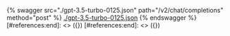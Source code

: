 [#references:start]: <> ({ "template": "openapi" })
[#references:start]: <> ({ "template": "openapi" })
{% swagger src="./gpt-3.5-turbo-0125.json" path="/v2/chat/completions" method="post" %}
[./gpt-3.5-turbo-0125.json](./gpt-3.5-turbo-0125.json)
{% endswagger %}
[#references:end]: <> ({})
[#references:end]: <> ({})
